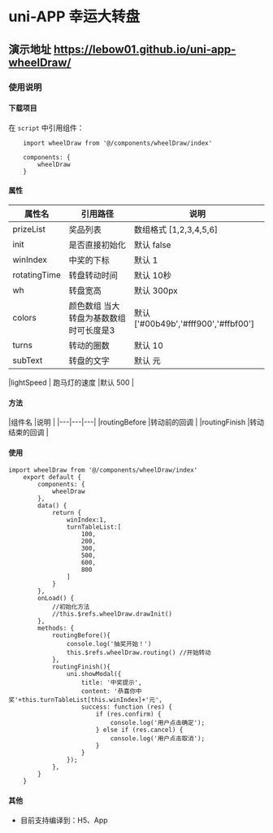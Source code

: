 # uni-APP 幸运大转盘
## 演示地址  https://lebow01.github.io/uni-app-wheelDraw/
### 使用说明

#### 下载项目
在 ``script`` 中引用组件：

```
	import wheelDraw from '@/components/wheelDraw/index'

	components: {
		wheelDraw
	}
```

#### 属性

|属性名			| 引用路径														|说明			      	|
|---|---|---|
|prizeList		| 奖品列表 														|数组格式 [1,2,3,4,5,6]  |
|init			| 是否直接初始化 													|默认 false             	|
|winIndex		| 中奖的下标 													|默认 1             		|
|rotatingTime   | 转盘转动时间 													|默认 10秒             	|
|wh   			| 转盘宽高 													    |默认 300px             	|
|colors   		| 颜色数组 当大转盘为基数数组时可长度是3 							|默认 ['#00b49b','#fff900','#ffbf00']            	|
|turns   		| 转动的圈数  													|默认 10            	|
|subText   		| 转盘的文字  													|默认 元          	|

|lightSpeed     | 跑马灯的速度													|默认 500          	|

#### 方法

|组件名			|说明													|
|---|---|---|
|routingBefore		|转动前的回调					|
|routingFinish		|转动结束的回调				|


#### 使用
```
import wheelDraw from '@/components/wheelDraw/index'
	export default {
		components: {
			wheelDraw
		},
		data() {
			return {
				winIndex:1,
				turnTableList:[
					100,
					200,
					300,
					500,
					600,
					800
				]
			}
		},
		onLoad() {
			//初始化方法
			//this.$refs.wheelDraw.drawInit()
		},
		methods: {
			routingBefore(){
				console.log('抽奖开始！')
				this.$refs.wheelDraw.routing() //开始转动
			},
			routingFinish(){
				uni.showModal({
					title: '中奖提示',
					content: '恭喜你中奖'+this.turnTableList[this.winIndex]+'元',
					success: function (res) {
						if (res.confirm) {
							console.log('用户点击确定');
						} else if (res.cancel) {
							console.log('用户点击取消');
						}
					}
				});
			},
		}
	}
```
#### 其他

- 目前支持编译到：H5、App
